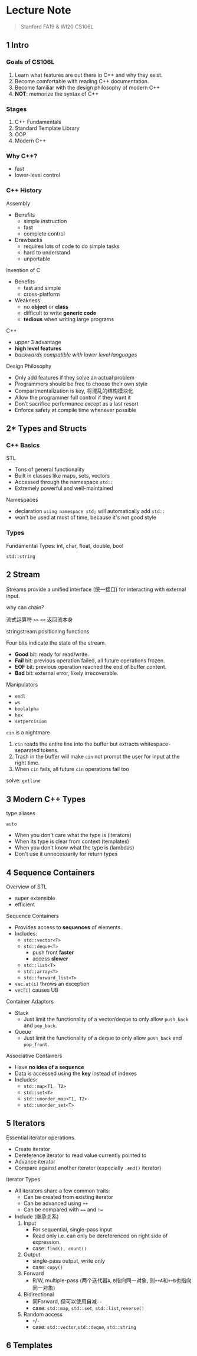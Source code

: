 # Lecture Note

> Stanford FA19 & WI20 CS106L

## 1 Intro

### Goals of CS106L

1. Learn what features are out there in C++ and why they exist.
2. Become comfortable with reading C++ documentation.
3. Become familiar with the design philosophy of modern C++
4. **NOT**: memorize the syntax of C++

### Stages

1. C++  Fundamentals
2. Standard Template Library
3. OOP
4. Modern C++

### Why C++?

- fast
- lower-level control

### C++ History

Assembly

- Benefits
  - simple instruction
  - fast
  - complete control
- Drawbacks
  - requires lots of code to do simple tasks
  - hard to understand
  - unportable

Invention of C

- Benefits
  - fast and simple
  - cross-platform
- Weakness
  - no **object** or **class**
  - difficult to write **generic code**
  - **tedious** when writing large programs

C++

- upper 3 advantage
- **high level features**
- *backwards compatible with lower level languages*

Design Philosophy

- Only add features if they solve an actual problem
- Programmers should be free to choose their own style
- Compartmentalization is key, 将混乱的结构模块化
- Allow the programmer full control if they want it
- Don’t sacrifice performance except as a last resort
- Enforce safety at compile time whenever possible

## 2* Types and Structs

### C++ Basics

STL

- Tons of general functionality
- Built in classes like maps, sets, vectors
- Accessed through the namespace `std::`
- Extremely powerful and well-maintained

Namespaces

- declaration `using namespace std;` will automatically add `std::`
- won't be used at most of time, because it's not good style

### Types

Fundamental Types: int, char, float, double, bool

`std::string`

## 2 Stream

Streams provide a unified interface (统一接口) for interacting with external input.

why can chain?

流式运算符 `>>` `<<` 返回流本身

stringstream positioning functions

Four bits indicate the state of the stream.

- **Good** bit: ready for read/write.
- **Fail** bit: previous operation failed, all future operations frozen.
- **EOF** bit: previous operation reached the end of buffer content.
- **Bad** bit: external error, likely irrecoverable.

Manipulators

- `endl`
- `ws`
- `boolalpha`
- `hex`
- `setpercision`

`cin` is a nightmare

1. `cin` reads the entire line into the buffer but extracts whitespace-separated tokens.
2. Trash in the buffer will make `cin` not prompt the user for input at the right time.
3. When `cin` fails, all future `cin` operations fail too

solve: `getline`

## 3 Modern C++ Types

type aliases

`auto`

- When you don't care what the type is (iterators)
- When its type is clear from context (templates)
- When you don't know what the type is (lambdas)
- Don't use it unnecessarily for return types

## 4 Sequence Containers

Overview of STL

- super extensible
- efficient

Sequence Containers

- Provides access to **sequences** of elements.	
- Includes:
  - `std::vector<T>`
  - `std::deque<T>`
    - push front **faster**
    - access **slower**
  - `std::list<T>`
  - `std::array<T>`
  - `std::forward_list<T>`
- `vec.at(i)` throws an exception
- `vec[i]` causes UB

Container Adaptors

- Stack
  - Just limit the functionality of a vector/deque to only allow `push_back` and `pop_back`.
- Queue
  - Just limit the functionality of a deque to only allow `push_back` and `pop_front`.

Associative Containers

- Have **no idea of a sequence**
- Data is accessed using the **key** instead of indexes
- Includes:
  - `std::map<T1, T2>`
  - `std::set<T>`
  - `std::unorder_map<T1, T2>`
  - `std::unorder_set<T>`

## 5 Iterators

Essential iterator operations.

- Create iterator
- Dereference iterator to read value currently pointed to
- Advance iterator
- Compare against another iterator (especially `.end()` iterator)

Iterator Types

- All iterators share a few common traits:
  - Can be created from existing iterator
  - Can be advanced using `++`
  - Can be compared with `==` and `!=`
- Include (继承关系)
  1. Input
     - For sequential, single-pass input
     - Read only i.e. can only be dereferenced on right side of expression.
     - case: `find(), count()`
  2. Output
     - single-pass output, write only
     - case: `copy()`
  3. Forward
     - R/W, multiple-pass (两个迭代器`A`, `B`指向同一对象, 则`++A`和`++B`也指向同一对象)
  4. Bidirectional
     - 同Forward, 但可以使用自减`--`
     - case: `std::map`, `std::set`, `std::list`,`reverse()`
  5. Random access
     - `+`/`-`
     - case: `std::vector`,`std::deque`, `std::string`

## 6 Templates